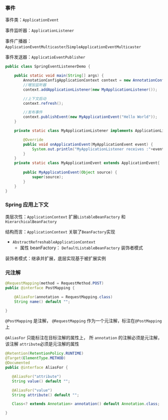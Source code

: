 

###  事件

事件类：`ApplicationEvent`

事件监听器：`ApplicationListener`

事件广播器：`ApplicationEventMulticaster`/`SimpleApplicationEventMulticaster`

事件发送器：`ApplicatioEventPublisher`



```java
public class SpringEventListenerDemo {

    public static void main(String[] args) {
        AnnotationConfigApplicationContext context = new AnnotationConfigApplicationContext();
        //增加监听器
        context.addApplicationListener(new MyApplicationListener());

        //上下文启动
        context.refresh();

        //发布事件
        context.publishEvent(new MyApplicationEvent("Hello World"));
    }

    private static class MyApplicationListener implements ApplicationListener<MyApplicationEvent>{

        @Override
        public void onApplicationEvent(MyApplicationEvent event) {
            System.out.println("MyApplicationListener receives :"+event.getSource());
        }
    }
    private static class MyApplicationEvent extends ApplicationEvent{
        
        public MyApplicationEvent(Object source) {
            super(source);
        }
    }
}

```





### Spring 应用上下文

类层次性：`ApplicationContext` 扩展`ListableBeanFactory` 和 `HierarchicalBeanFactory`

结构而言：`ApplicationContext` 关联了`BeanFactory`实现

- `AbstractRefreshableApplicationContext`
  - 属性 beanFactory： `DefaultListableBeanFactory` 装饰者模式



装饰者模式：继承并扩展，底层实现基于被扩展实例



### 元注解



```java
@RequestMapping(method = RequestMethod.POST)
public @interface PostMapping {

	@AliasFor(annotation = RequestMapping.class)
	String name() default "";

}
```

`@PostMapping` 是注解， `@RequestMapping` 作为一个元注解，标注在`@PostMapping` 上

`@AliasFor` 只能标注在目标注解的属性上， 所 `annotation` 的注解必须是元注解，该注解 `attribute`必须是元注解的属性

```java
@Retention(RetentionPolicy.RUNTIME)
@Target(ElementType.METHOD)
@Documented
public @interface AliasFor {

   @AliasFor("attribute")
   String value() default "";

   @AliasFor("value")
   String attribute() default "";

   Class<? extends Annotation> annotation() default Annotation.class;

}
```

 